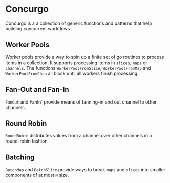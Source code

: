 # Concurgo

Concurgo is a a collection of generic functions and patterns that help building concurrent workflows.


## Worker Pools

Worker pools provide a way to spin up a finite set of go routines to process items in a collection.
It supports processing items in `slices`, `maps` or `channels`. The functions `WorkerPoolFromSlice`, 
`WorkerPoolFromMap` and `WorkerPoolFromChan` all block until all workers finish processing.

## Fan-Out and Fan-In

`FanOut` and FanIn` provide means of fanning-in and out channel to other channels. 

## Round Robin

`RoundRobin` distributes values from a channel over other channels in a round-robin fashion

## Batching

`BatchMap` and `BatchSlice` provide ways to break `maps` and `slices` into smaller components of at most `N` size.

